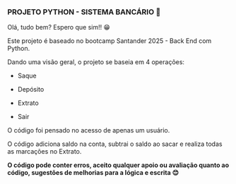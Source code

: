 ### PROJETO PYTHON - SISTEMA BANCÁRIO 💸
Olá, tudo bem? Espero que sim!! 😁

Este projeto é baseado no bootcamp Santander 2025 - Back End com Python.

Dando uma visão geral, o projeto se baseia em 4 operações:

- Saque

- Depósito

- Extrato

- Sair

O código foi pensado no acesso de apenas um usuário.

O código adiciona saldo na conta, subtrai o saldo ao sacar e realiza todas as marcações no Extrato.

**O código pode conter erros, aceito qualquer apoio ou avaliação quanto ao código, sugestões de melhorias para a lógica e escrita 😊**